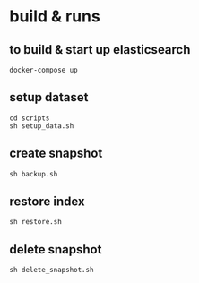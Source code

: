 # build & runs

## to build & start up elasticsearch

```
docker-compose up
```

## setup dataset

```
cd scripts
sh setup_data.sh
```

## create snapshot

```
sh backup.sh
```

## restore index

```
sh restore.sh
```

## delete snapshot

```
sh delete_snapshot.sh
```
